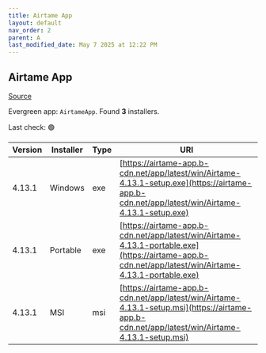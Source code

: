 ```yaml
---
title: Airtame App
layout: default
nav_order: 2
parent: A
last_modified_date: May 7 2025 at 12:22 PM
---
```


## Airtame App

[Source](https://airtame.com/)

Evergreen app: `AirtameApp`. Found **3** installers.

Last check: 🟢

| Version | Installer | Type | URI                                                                                                                                                  |
| ------- | --------- | ---- | ---------------------------------------------------------------------------------------------------------------------------------------------------- |
| 4.13.1  | Windows   | exe  | [https://airtame-app.b-cdn.net/app/latest/win/Airtame-4.13.1-setup.exe](https://airtame-app.b-cdn.net/app/latest/win/Airtame-4.13.1-setup.exe)       |
| 4.13.1  | Portable  | exe  | [https://airtame-app.b-cdn.net/app/latest/win/Airtame-4.13.1-portable.exe](https://airtame-app.b-cdn.net/app/latest/win/Airtame-4.13.1-portable.exe) |
| 4.13.1  | MSI       | msi  | [https://airtame-app.b-cdn.net/app/latest/win/Airtame-4.13.1-setup.msi](https://airtame-app.b-cdn.net/app/latest/win/Airtame-4.13.1-setup.msi)       |

